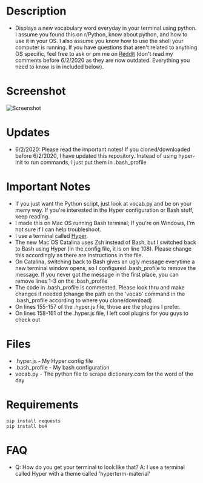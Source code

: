 # Description
- Displays a new vocabulary word everyday in your terminal using python. I assume you found this on r/Python, know about python, and how to use it in your OS. I also assume you know how to use the shell your computer is running. If you have questions that aren't related to anything OS specific, feel free to ask or pm me on [Reddit](https://reddit.com/user/ImportantDesk) (don't read my comments before 6/2/2020 as they are now outdated. Everything you need to know is in included below).

# Screenshot
![Screenshot](https://i.imgur.com/IfwgKjL.png)

# Updates
- 6/2/2020: Please read the important notes! If you cloned/downloaded before 6/2/2020, I have updated this repository. Instead of using hyper-init to run commands, I just put them in .bash_profile

# Important Notes
- If you just want the Python script, just look at vocab.py and be on your merry way. If you're interested in the Hyper configuration or Bash stuff, keep reading.
- I made this on Mac OS running Bash terminal; If you're on Windows, I'm not sure if I can help troubleshoot.
- I use a terminal called [Hyper](https://hyper.is).
- The new Mac OS Catalina uses Zsh instead of Bash, but I switched back to Bash using Hyper (in the config file, it is on line 108). Please change this accordingly as there are instructions in the file.
- On Catalina, switching back to Bash gives an ugly message everytime a new terminal window opens, so I configured .bash_profile to remove the message. If you never got the message in the first place, you can remove lines 1-3 on the .bash_profile
- The code in .bash_profile is commented. Please look thru and make changes if needed (change the path on the 'vocab' command in the .bash_profile according to where you clone/download)
- On lines 155-157 of the .hyper.js file, those are the plugins I prefer.
- On lines 158-161 of the .hyper.js file, I left cool plugins for you guys to check out

# Files
- .hyper.js - My Hyper config file
- .bash_profile - My bash configuration
- vocab.py - The python file to scrape dictionary.com for the word of the day

# Requirements
```pip install requests``` <br>
```pip install bs4```

# FAQ
- Q: How do you get your terminal to look like that? A: I use a terminal called Hyper with a theme called 'hyperterm-material'
